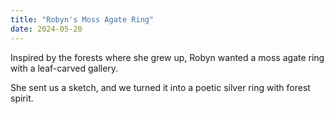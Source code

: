```yaml
---
title: "Robyn's Moss Agate Ring"
date: 2024-05-20
---
```


Inspired by the forests where she grew up, Robyn wanted a moss agate ring with a leaf-carved gallery.

She sent us a sketch, and we turned it into a poetic silver ring with forest spirit.